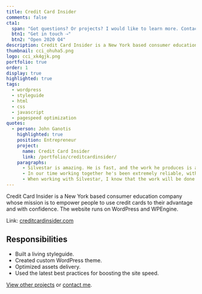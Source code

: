 ```yaml
---
title: Credit Card Insider
comments: false
cta1:
  span: "Got questions? Or projects? I would like to learn more. Contact me today!"
  btn1: "Get in touch ⇢"
  btn2: "Open 2020 Q4"
description: Credit Card Insider is a New York based consumer education company whose mission is to empower people to use credit cards to their advantage and with confidence.
thumbnail: cci_ohuha5.png
logo: cci_xk4gjk.png
portfolio: true
order: 1
display: true
highlighted: true
tags:
  - wordpress
  - styleguide
  - html
  - css
  - javascript
  - pagespeed optimization
quotes:
  - person: John Ganotis
    highlighted: true
    position: Entrepreneur
    project:
      name: Credit Card Insider
      link: /portfolio/creditcardinsider/
    paragraphs:
      - Silvestar is amazing. He is fast, and the work he produces is among the highest quality work I've seen from front-end engineers.
      - In our time working together he's been extremely reliable, with quick daily calls to give progress updates, but also having flexibility to work independently and provide updates on his progress on days when we skip those calls.
      - When working with Silvestar, I know that the work will be done quickly and correctly, but that he'll also point out any areas where he thinks we can improve. He's always looking out for opportunities to improve performance, maintainability, and accessibility. I get the impression that he's constantly learning and reflecting on his work, always looking for ways that he can build his skillset even more and produce even higher quality work (if that's possible!).
---
```


Credit Card Insider is a New York based consumer education company whose mission is to empower people to use credit cards to their advantage and with confidence. The website runs on WordPress and WPEngine.

Link: [creditcardinsider.com](https://www.creditcardinsider.com/)

## Responsibilities

- Built a living styleguide.
- Created custom WordPress theme.
- Optimized assets delivery.
- Used the latest best practices for boosting the site speed.

[View other projects](/portfolio/) or [contact me](/contact/).
